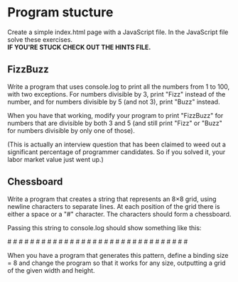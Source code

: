 # Program stucture

Create a simple index.html page with a JavaScript file.
In the JavaScript file solve these exercises.  
**IF YOU'RE STUCK CHECK OUT THE HINTS FILE.**

## FizzBuzz

Write a program that uses console.log to print all the numbers from 1 to 100, with two exceptions. For numbers divisible by 3, print "Fizz" instead of the number, and for numbers divisible by 5 (and not 3), print "Buzz" instead.

When you have that working, modify your program to print "FizzBuzz" for numbers that are divisible by both 3 and 5 (and still print "Fizz" or "Buzz" for numbers divisible by only one of those).

(This is actually an interview question that has been claimed to weed out a significant percentage of programmer candidates. So if you solved it, your labor market value just went up.)

## Chessboard

Write a program that creates a string that represents an 8×8 grid, using newline characters to separate lines. At each position of the grid there is either a space or a "#" character. The characters should form a chessboard.

Passing this string to console.log should show something like this:

 \# # # #
\# # # #
 \# # # #
\# # # #
 \# # # #
\# # # #
 \# # # #
\# # # #

When you have a program that generates this pattern, define a binding size = 8 and change the program so that it works for any size, outputting a grid of the given width and height.

